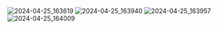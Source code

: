 ![2024-04-25_163619](https://hackmd.io/_uploads/SJtGL9D-C.jpg)
![2024-04-25_163940](https://hackmd.io/_uploads/HkaWw9DZA.jpg)
![2024-04-25_163957](https://hackmd.io/_uploads/Hk6Zv9PWR.jpg)
![2024-04-25_164009](https://hackmd.io/_uploads/H1-MD5DbR.jpg)


